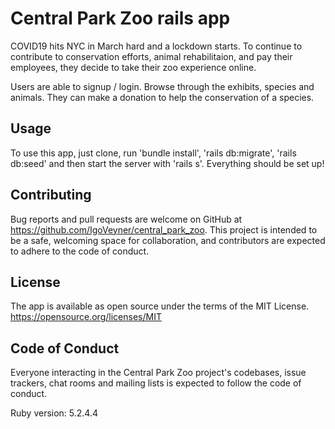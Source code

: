 # Central Park Zoo rails app

COVID19 hits NYC in March hard and a lockdown starts. To continue to contribute to conservation efforts, animal rehabilitaion, and pay their employees, they decide to take their zoo experience online.

Users are able to signup / login. Browse through the exhibits, species and animals. They can make a donation to help the conservation of a species.

## Usage
To use this app, just clone, run 'bundle install', 'rails db:migrate', 'rails db:seed' and then start the server with 'rails s'. Everything should be set up!

## Contributing
Bug reports and pull requests are welcome on GitHub at https://github.com/IgoVeyner/central_park_zoo. This project is intended to be a safe, welcoming space for collaboration, and contributors are expected to adhere to the code of conduct.

## License
The app is available as open source under the terms of the MIT License. https://opensource.org/licenses/MIT

## Code of Conduct
Everyone interacting in the Central Park Zoo project's codebases, issue trackers, chat rooms and mailing lists is expected to follow the code of conduct.

Ruby version: 5.2.4.4

